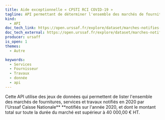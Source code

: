 ```yaml
---
title: Aide exceptionnelle « CPSTI RCI COVID-19 »
tagline: API permettant de déterminer l'ensemble des marchés de fournitures, services et travaux notifiés en 2020 par l'Urssaf
kind:
  - API
doc_tech_link: https://open.urssaf.fr/explore/dataset/marches-notifies-par-acoss-urssaf-caisse-nationale/api/
doc_tech_external: https://open.urssaf.fr/explore/dataset/marches-notifies-par-acoss-urssaf-caisse-nationale/api/
producer: ursaff
is_open: 1
themes:
  - Autre

keywords:
  - Services
  - Fournisseur
  - Travaux
  - donnée
  - api
---
```


Cette API utilise des jeux de données qui permettent de lister l'ensemble des marchés de fournitures, services et travaux notifiés en 2020 par l'Urssaf Caisse Nationale\*\* \*\*notifiés sur l'année 2020, et dont le montant total sur toute la durée du marché est supérieur à 40 000,00 € HT.
